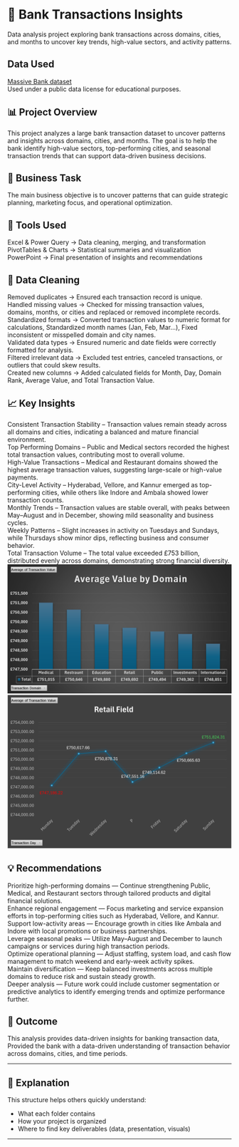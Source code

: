 # 💼 Bank Transactions Insights
Data analysis project exploring bank transactions across domains, cities, and months to uncover key trends, high-value sectors, and activity patterns.
## Data Used
<a href="https://www.kaggle.com/datasets/ksabishek/massive-bank-dataset-1-million-rows">Massive Bank dataset</a>
</br>
Used under a public data license for educational purposes.

## 📊 Project Overview
This project analyzes a large bank transaction dataset to uncover patterns and insights across domains, cities, and months.
The goal is to help the bank identify high-value sectors, top-performing cities, and seasonal transaction trends that can support data-driven business decisions.

## 🧩 Business Task
The main business objective is to uncover patterns that can guide strategic planning, marketing focus, and operational optimization.

## 🧰 Tools Used
Excel & Power Query → Data cleaning, merging, and transformation
</br>
PivotTables & Charts → Statistical summaries and visualization
</br>
PowerPoint → Final presentation of insights and recommendations

## 🧹 Data Cleaning
Removed duplicates → Ensured each transaction record is unique.
</br>
Handled missing values → Checked for missing transaction values, domains, months, or cities and replaced or removed incomplete records.
</br>
Standardized formats → Converted transaction values to numeric format for calculations, Standardized month names (Jan, Feb, Mar…), Fixed inconsistent or misspelled domain and city names.
</br>
Validated data types → Ensured numeric and date fields were correctly formatted for analysis.
</br>
Filtered irrelevant data → Excluded test entries, canceled transactions, or outliers that could skew results.
</br>
Created new columns → Added calculated fields for Month, Day, Domain Rank, Average Value, and Total Transaction Value.

## 📈 Key Insights
Consistent Transaction Stability – Transaction values remain steady across all domains and cities, indicating a balanced and mature financial environment.
</br>
Top Performing Domains – Public and Medical sectors recorded the highest total transaction values, contributing most to overall volume.
</br>
High-Value Transactions – Medical and Restaurant domains showed the highest average transaction values, suggesting large-scale or high-value payments.
</br>
City-Level Activity – Hyderabad, Vellore, and Kannur emerged as top-performing cities, while others like Indore and Ambala showed lower transaction counts.
</br>
Monthly Trends – Transaction values are stable overall, with peaks between May–August and in December, showing mild seasonality and business cycles.
</br>
Weekly Patterns – Slight increases in activity on Tuesdays and Sundays, while Thursdays show minor dips, reflecting business and consumer behavior.
</br>
Total Transaction Volume – The total value exceeded £753 billion, distributed evenly across domains, demonstrating strong financial diversity.
</br>
![](https://github.com/Omer-mohamed01/Banking-Transaction-Analysis/blob/b2098f9828f09aef14350f85693e535496024a75/Charts/Average%20Value%20by%20Domain.png)
</br>
![](https://github.com/Omer-mohamed01/Banking-Transaction-Analysis/blob/b2098f9828f09aef14350f85693e535496024a75/Charts/Avg%20Transaction%20Value%20Retail%20Field.png)

## 💡 Recommendations
Prioritize high-performing domains — Continue strengthening Public, Medical, and Restaurant sectors through tailored products and digital financial solutions.
</br>
Enhance regional engagement — Focus marketing and service expansion efforts in top-performing cities such as Hyderabad, Vellore, and Kannur.
</br>
Support low-activity areas — Encourage growth in cities like Ambala and Indore with local promotions or business partnerships.
</br>
Leverage seasonal peaks — Utilize May–August and December to launch campaigns or services during high transaction periods.
</br>
Optimize operational planning — Adjust staffing, system load, and cash flow management to match weekend and early-week activity spikes.
</br>
Maintain diversification — Keep balanced investments across multiple domains to reduce risk and sustain steady growth.
</br>
Deeper analysis — Future work could include customer segmentation or predictive analytics to identify emerging trends and optimize performance further.

## 🧠 Outcome
This analysis provides data-driven insights for banking transaction data, Provided the bank with a data-driven understanding of transaction behavior across domains, cities, and time periods.


---

## 🧠 Explanation
This structure helps others quickly understand:
- What each folder contains  
- How your project is organized  
- Where to find key deliverables (data, presentation, visuals)

---
